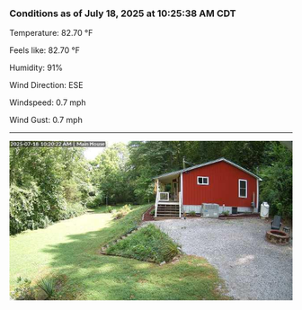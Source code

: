 ### Conditions as of July 18, 2025 at 10:25:38 AM CDT 

Temperature: 82.70 &deg;F

Feels like: 82.70 &deg;F

Humidity: 91%

Wind Direction: ESE

Windspeed: 0.7 mph

Wind Gust: 0.7 mph

---

<img src="./images/latest.jpeg"/>

